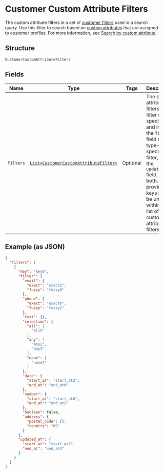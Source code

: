 
# Customer Custom Attribute Filters

The custom attribute filters in a set of [customer filters](../../doc/models/customer-filter.md) used in a search query. Use this filter
to search based on [custom attributes](../../doc/models/custom-attribute.md) that are assigned to customer profiles. For more information, see
[Search by custom attribute](https://developer.squareup.com/docs/customers-api/use-the-api/search-customers#search-by-custom-attribute).

## Structure

`CustomerCustomAttributeFilters`

## Fields

| Name | Type | Tags | Description | Getter |
|  --- | --- | --- | --- | --- |
| `Filters` | [`List<CustomerCustomAttributeFilter>`](../../doc/models/customer-custom-attribute-filter.md) | Optional | The custom attribute filters. Each filter must specify `key` and include the `filter` field with a type-specific filter,<br>the `updated_at` field, or both. The provided keys must be unique within the list of custom attribute filters. | List<CustomerCustomAttributeFilter> getFilters() |

## Example (as JSON)

```json
{
  "filters": [
    {
      "key": "key0",
      "filter": {
        "email": {
          "exact": "exact2",
          "fuzzy": "fuzzy8"
        },
        "phone": {
          "exact": "exact6",
          "fuzzy": "fuzzy2"
        },
        "text": {},
        "selection": {
          "all": [
            "all5"
          ],
          "any": [
            "any2",
            "any3"
          ],
          "none": [
            "none7"
          ]
        },
        "date": {
          "start_at": "start_at2",
          "end_at": "end_at0"
        },
        "number": {
          "start_at": "start_at0",
          "end_at": "end_at2"
        },
        "boolean": false,
        "address": {
          "postal_code": {},
          "country": "WS"
        }
      },
      "updated_at": {
        "start_at": "start_at8",
        "end_at": "end_at4"
      }
    }
  ]
}
```

